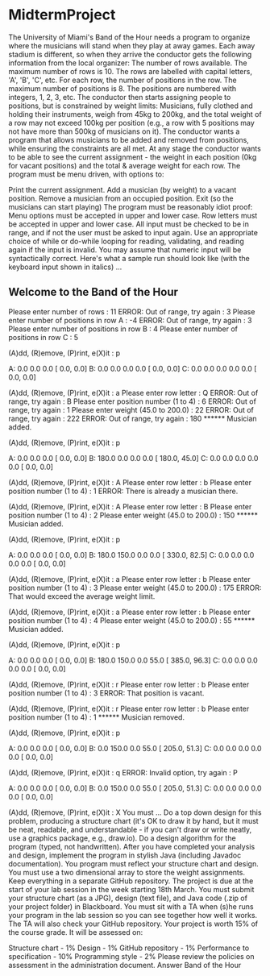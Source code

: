 # MidtermProject

The University of Miami's Band of the Hour needs a program to organize where the musicians will stand when they play at away games. Each away stadium is different, so when they arrive the conductor gets the following information from the local organizer:
The number of rows available. The maximum number of rows is 10. The rows are labelled with capital letters, 'A', 'B', 'C', etc.
For each row, the number of positions in the row. The maximum number of positions is 8. The positions are numbered with integers, 1, 2, 3, etc.
The conductor then starts assigning people to positions, but is constrained by weight limits: Musicians, fully clothed and holding their instruments, weigh from 45kg to 200kg, and the total weight of a row may not exceed 100kg per position (e.g., a row with 5 positions may not have more than 500kg of musicians on it). The conductor wants a program that allows musicians to be added and removed from positions, while ensuring the constraints are all met. At any stage the conductor wants to be able to see the current assignment - the weight in each position (0kg for vacant positions) and the total & average weight for each row.
The program must be menu driven, with options to:

Print the current assignment.
Add a musician (by weight) to a vacant position.
Remove a musician from an occupied position.
Exit (so the musicians can start playing)
The program must be reasonably idiot proof:
Menu options must be accepted in upper and lower case.
Row letters must be accepted in upper and lower case.
All input must be checked to be in range, and if not the user must be asked to input again. Use an appropriate choice of while or do-while looping for reading, validating, and reading again if the input is invalid.
You may assume that numeric input will be syntactically correct.
Here's what a sample run should look like (with the keyboard input shown in italics) ...

Welcome to the Band of the Hour
-------------------------------
Please enter number of rows               : 11
ERROR: Out of range, try again            : 3
Please enter number of positions in row A : -4
ERROR: Out of range, try again            : 3
Please enter number of positions in row B : 4
Please enter number of positions in row C : 5

(A)dd, (R)emove, (P)rint,          e(X)it : p

A:   0.0   0.0   0.0                                [    0.0,     0.0]
B:   0.0   0.0   0.0   0.0                          [    0.0,     0.0]
C:   0.0   0.0   0.0   0.0   0.0                    [    0.0,     0.0]

(A)dd, (R)emove, (P)rint,          e(X)it : a
Please enter row letter                   : Q
ERROR: Out of range, try again            : B
Please enter position number (1 to 4)     : 6
ERROR: Out of range, try again            : 1
Please enter weight (45.0 to 200.0)       : 22
ERROR: Out of range, try again            : 222
ERROR: Out of range, try again            : 180
****** Musician added.

(A)dd, (R)emove, (P)rint,          e(X)it : p

A:   0.0   0.0   0.0                                [    0.0,     0.0]
B: 180.0   0.0   0.0   0.0                          [  180.0,    45.0]
C:   0.0   0.0   0.0   0.0   0.0                    [    0.0,     0.0]

(A)dd, (R)emove, (P)rint,          e(X)it : A
Please enter row letter                   : b
Please enter position number (1 to 4)     : 1
ERROR: There is already a musician there.

(A)dd, (R)emove, (P)rint,          e(X)it : A
Please enter row letter                   : B
Please enter position number (1 to 4)     : 2
Please enter weight (45.0 to 200.0)       : 150
****** Musician added.

(A)dd, (R)emove, (P)rint,          e(X)it : p

A:   0.0   0.0   0.0                                [    0.0,     0.0]
B: 180.0 150.0   0.0   0.0                          [  330.0,    82.5]
C:   0.0   0.0   0.0   0.0   0.0                    [    0.0,     0.0]

(A)dd, (R)emove, (P)rint,          e(X)it : a
Please enter row letter                   : b
Please enter position number (1 to 4)     : 3
Please enter weight (45.0 to 200.0)       : 175
ERROR: That would exceed the average weight limit.

(A)dd, (R)emove, (P)rint,          e(X)it : a
Please enter row letter                   : b
Please enter position number (1 to 4)     : 4
Please enter weight (45.0 to 200.0)       : 55
****** Musician added.

(A)dd, (R)emove, (P)rint,          e(X)it : p

A:   0.0   0.0   0.0                                [    0.0,     0.0]
B: 180.0 150.0   0.0  55.0                          [  385.0,    96.3]
C:   0.0   0.0   0.0   0.0   0.0                    [    0.0,     0.0]

(A)dd, (R)emove, (P)rint,          e(X)it : r
Please enter row letter                   : b
Please enter position number (1 to 4)     : 3
ERROR: That position is vacant.

(A)dd, (R)emove, (P)rint,          e(X)it : r
Please enter row letter                   : b
Please enter position number (1 to 4)     : 1
****** Musician removed.

(A)dd, (R)emove, (P)rint,          e(X)it : p

A:   0.0   0.0   0.0                                [    0.0,     0.0]
B:   0.0 150.0   0.0  55.0                          [  205.0,    51.3]
C:   0.0   0.0   0.0   0.0   0.0                    [    0.0,     0.0]

(A)dd, (R)emove, (P)rint,          e(X)it : q
ERROR: Invalid option, try again          : P

A:   0.0   0.0   0.0                                [    0.0,     0.0]
B:   0.0 150.0   0.0  55.0                          [  205.0,    51.3]
C:   0.0   0.0   0.0   0.0   0.0                    [    0.0,     0.0]

(A)dd, (R)emove, (P)rint,          e(X)it : X
You must ...
Do a top down design for this problem, producing a structure chart (it's OK to draw it by hand, but it must be neat, readable, and understandable - if you can't draw or write neatly, use a graphics package, e.g., draw.io).
Do a design algorithm for the program (typed, not handwritten).
After you have completed your analysis and design, implement the program in stylish Java (including Javadoc documentation). You program must reflect your structure chart and design. You must use a two dimensional array to store the weight assignments.
Keep everything in a separate GitHub repository.
The project is due at the start of your lab session in the week starting 18th March. You must submit your structure chart (as a JPG), design (text file), and Java code (.zip of your project folder) in Blackboard. You must sit with a TA when (s)he runs your program in the lab session so you can see together how well it works. The TA will also check your GitHub repository.
Your project is worth 15% of the course grade. It will be assessed on:

Structure chart - 1%
Design - 1%
GitHub repository - 1%
Performance to specification - 10%
Programming style - 2%
Please review the policies on assessment in the administration document.
Answer
Band of the Hour
